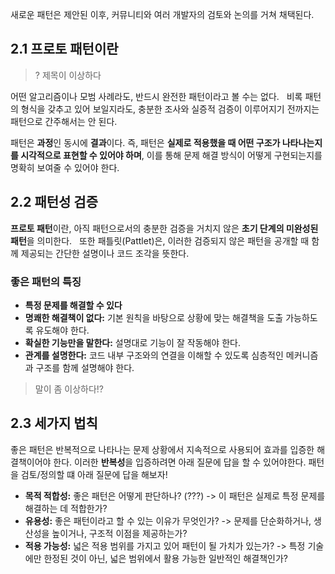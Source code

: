 새로운 패턴은 제안된 이후, 커뮤니티와 여러 개발자의 검토와 논의를 거쳐 채택된다.

## 2.1 프로토 패턴이란
> ? 제목이 이상하다

어떤 알고리즘이나 모범 사례라도, 반드시 완전한 패턴이라고 볼 수는 없다.  
비록 패턴의 형식을 갖추고 있어 보일지라도, 충분한 조사와 실증적 검증이 이루어지기 전까지는 패턴으로 간주해서는 안 된다.

패턴은 **과정**인 동시에 **결과**이다. 
즉, 패턴은 **실제로 적용했을 때 어떤 구조가 나타나는지를 시각적으로 표현할 수 있어야 하며**, 이를 통해 문제 해결 방식이 어떻게 구현되는지를 명확히 보여줄 수 있어야 한다.


## 2.2 패턴성 검증
**프로토 패턴**이란, 아직 패턴으로서의 충분한 검증을 거치지 않은 **초기 단계의 미완성된 패턴**을 의미한다.  
또한 패틀릿(Pattlet)은, 이러한 검증되지 않은 패턴을 공개할 때 함께 제공되는 간단한 설명이나 코드 조각을 뜻한다.

### 좋은 패턴의 특징
- **특정 문제를 해결할 수 있다**
- **명쾌한 해결책이 없다:** 
  기본 원칙을 바탕으로 상황에 맞는 해결책을 도출 가능하도록 유도해야 한다.
- **확실한 기능만을 말한다:** 
  설명대로 기능이 잘 작동해야 한다.
- **관계를 설명한다:** 
  코드 내부 구조와의 연결을 이해할 수 있도록 심층적인 메커니즘과 구조를 함께 설명해야 한다.

> 말이 좀 이상하다!?

## 2.3 세가지 법칙
좋은 패턴은 반복적으로 나타나는 문제 상황에서 지속적으로 사용되어 효과를 입증한 해결책이어야 한다.
이러한 **반복성**을 입증하려면 아래 질문에 답을 할 수 있어야한다. 패턴을 검토/정의할 떄 아래 질문에 답을 해보자!

- **목적 적합성:** 
  좋은 패턴은 어떻게 판단하나? (???)
  -> 이 패턴은 실제로 특정 문제를 해결하는 데 적합한가?
- **유용성:** 
  좋은 패턴이라고 할 수 있는 이유가 무엇인가? 
  -> 문제를 단순화하거나, 생산성을 높이거나, 구조적 이점을 제공하는가?
- **적용 가능성:** 
  넓은 적용 범위를 가지고 있어 패턴이 될 가치가 있는가?
  -> 특정 기술에만 한정된 것이 아닌, 넓은 범위에서 활용 가능한 일반적인 해결책인가?
